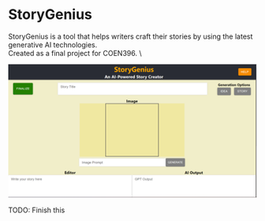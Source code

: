 # StoryGenius
StoryGenius is a tool that helps writers craft their stories by using the latest 
generative AI technologies. \
Created as a final project for COEN396. \

![storygenius_screenshot](public/storygenius_screenshot.png)

TODO: Finish this

